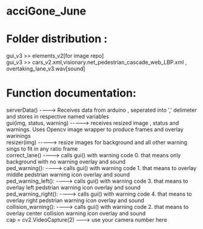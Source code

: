 # acciGone_June
# Folder distribution :<br>
gui_v3 >> elements_v2[for image repo]<br>
gui_v3 >> cars_v2.xml,visionary.net_pedestrian_cascade_web_LBP.xml , overtaking_lane_v3.wav[sound]<br>
# Function documentation: <br>
serverData() ----> Receives data from arduino , seperated into ',' delimeter and stores in respective named variables <br>
gui(img, status, warning) -----> receives resized image , status and warnings. Uses Opencv image wrapper to produce frames and overlay warinings<br>
resizer(img) -----> resize images for background and all other warning sings to fit in any ratio frame <br>
correct_lane() ----> calls gui() with warning code 0. that means only background with no warning overlay and sound <br>
ped_warning(): ----> calls gui() with warning code 1. that means to overlay middle pedstrian warning icon overlay and sound <br>
ped_warning_left(): ----> calls gui() with warning code 3. that means to overlay left pedstrian warning icon overlay and sound <br>
ped_warning_right(): ----> calls gui() with warning code 4. that means to overlay right pedstrian warning icon overlay and sound <br>
collision_warning(): ----> calls gui() with warning code 2. that means to overlay center collision warning icon overlay and sound <br>
cap = cv2.VideoCapture(2) ---> use your camera number here 
                      
